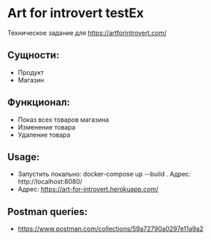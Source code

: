 # Art for introvert testEx

Техническое задание для https://artforintrovert.com/

## Сущности:
- Продукт
- Магазин

## Функционал:
- Показ всех товаров магазина
- Изменение товара
- Удаление товара

## Usage:

- Запустить локально: docker-compose up --build . Адрес: http://localhost:8080/
- Адрес: https://art-for-introvert.herokuapp.com/

## Postman queries:

- https://www.postman.com/collections/59a72790a0297e11a9a2